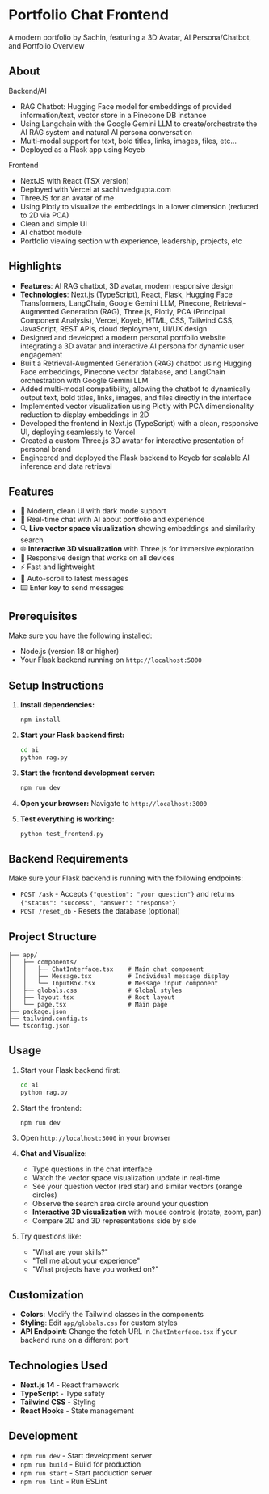 # Portfolio Chat Frontend

A modern portfolio by Sachin, featuring a 3D Avatar, AI Persona/Chatbot, and Portfolio Overview

## About

Backend/AI
- RAG Chatbot: Hugging Face model for embeddings of provided information/text, vector store in a Pinecone DB instance
- Using Langchain with the Google Gemini LLM to create/orchestrate the AI RAG system and natural AI persona conversation
- Multi-modal support for text, bold titles, links, images, files, etc...
- Deployed as a Flask app using Koyeb

Frontend
- NextJS with React (TSX version)
- Deployed with Vercel at sachinvedgupta.com
- ThreeJS for an avatar of me
- Using Plotly to visualize the embeddings in a lower dimension (reduced to 2D via PCA)
- Clean and simple UI
- AI chatbot module
- Portfolio viewing section with experience, leadership, projects, etc


## Highlights

- **Features**: AI RAG chatbot, 3D avatar, modern responsive design  
- **Technologies**: Next.js (TypeScript), React, Flask, Hugging Face Transformers, LangChain, Google Gemini LLM, Pinecone, Retrieval-Augmented Generation (RAG), Three.js, Plotly, PCA (Principal Component Analysis), Vercel, Koyeb, HTML, CSS, Tailwind CSS, JavaScript, REST APIs, cloud deployment, UI/UX design  
- Designed and developed a modern personal portfolio website integrating a 3D avatar and interactive AI persona for dynamic user engagement  
- Built a Retrieval-Augmented Generation (RAG) chatbot using Hugging Face embeddings, Pinecone vector database, and LangChain orchestration with Google Gemini LLM  
- Added multi-modal compatibility, allowing the chatbot to dynamically output text, bold titles, links, images, and files directly in the interface  
- Implemented vector visualization using Plotly with PCA dimensionality reduction to display embeddings in 2D  
- Developed the frontend in Next.js (TypeScript) with a clean, responsive UI, deploying seamlessly to Vercel  
- Created a custom Three.js 3D avatar for interactive presentation of personal brand  
- Engineered and deployed the Flask backend to Koyeb for scalable AI inference and data retrieval  




## Features

- 🎨 Modern, clean UI with dark mode support
- 💬 Real-time chat with AI about portfolio and experience
- 🔍 **Live vector space visualization** showing embeddings and similarity search
- 🌐 **Interactive 3D visualization** with Three.js for immersive exploration
- 📱 Responsive design that works on all devices
- ⚡ Fast and lightweight
- 🔄 Auto-scroll to latest messages
- ⌨️ Enter key to send messages

## Prerequisites

Make sure you have the following installed:

- Node.js (version 18 or higher)
- Your Flask backend running on `http://localhost:5000`

## Setup Instructions

1. **Install dependencies:**

   ```bash
   npm install
   ```

2. **Start your Flask backend first:**

   ```bash
   cd ai
   python rag.py
   ```

3. **Start the frontend development server:**

   ```bash
   npm run dev
   ```

4. **Open your browser:**
   Navigate to `http://localhost:3000`

5. **Test everything is working:**

   ```bash
   python test_frontend.py
   ```

## Backend Requirements

Make sure your Flask backend is running with the following endpoints:

- `POST /ask` - Accepts `{"question": "your question"}` and returns `{"status": "success", "answer": "response"}`
- `POST /reset_db` - Resets the database (optional)

## Project Structure

```
├── app/
│   ├── components/
│   │   ├── ChatInterface.tsx    # Main chat component
│   │   ├── Message.tsx          # Individual message display
│   │   └── InputBox.tsx         # Message input component
│   ├── globals.css              # Global styles
│   ├── layout.tsx               # Root layout
│   └── page.tsx                 # Main page
├── package.json
├── tailwind.config.ts
└── tsconfig.json
```

## Usage

1. Start your Flask backend first:

   ```bash
   cd ai
   python rag.py
   ```

2. Start the frontend:

   ```bash
   npm run dev
   ```

3. Open `http://localhost:3000` in your browser

4. **Chat and Visualize**:

   - Type questions in the chat interface
   - Watch the vector space visualization update in real-time
   - See your question vector (red star) and similar vectors (orange circles)
   - Observe the search area circle around your question
   - **Interactive 3D visualization** with mouse controls (rotate, zoom, pan)
   - Compare 2D and 3D representations side by side

5. Try questions like:
   - "What are your skills?"
   - "Tell me about your experience"
   - "What projects have you worked on?"

## Customization

- **Colors**: Modify the Tailwind classes in the components
- **Styling**: Edit `app/globals.css` for custom styles
- **API Endpoint**: Change the fetch URL in `ChatInterface.tsx` if your backend runs on a different port

## Technologies Used

- **Next.js 14** - React framework
- **TypeScript** - Type safety
- **Tailwind CSS** - Styling
- **React Hooks** - State management

## Development

- `npm run dev` - Start development server
- `npm run build` - Build for production
- `npm run start` - Start production server
- `npm run lint` - Run ESLint
